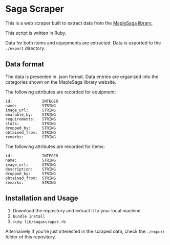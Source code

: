 # Saga Scraper
This is a web scraper built to extract data from the [MapleSaga library.](https://maplesaga.com/library/)

This script is written in Ruby.

Data for both items and equipments are extracted. Data is exported to the `./export` directory.

## Data format
The data is presented in .json format. Data entries are organized into the 
categories shown on the MapleSaga library website.

The following attributes are recorded for equipment:
```
id:             INTEGER
name:           STRING
image_url:      STRING
wearable_by:    STRING
requirements:   STRING
stats:          STRING
dropped_by:     STRING
obtained_from:  STRING
remarks:        STRING
```

The following attributes are recorded for items:
```
id:             INTEGER
name:           STRING
image_url:      STRING 
description:    STRING 
dropped_by:     STRING 
obtained_from:  STRING 
remarks:        STRING 
```

## Installation and Usage
1. Download the repository and extract it to your local machine
2. `bundle install`
3. `ruby lib/sagascraper.rb`

Alternaively if you're just interested in the scraped data, check the `./export` folder of this repository.